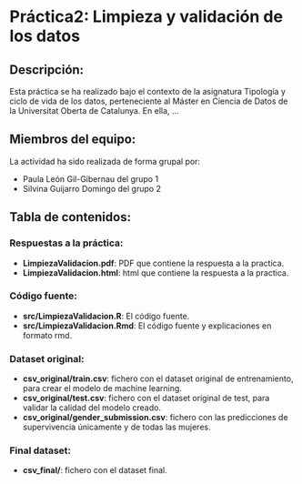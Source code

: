 # Práctica2: Limpieza y validación de los datos 

## **Descripción:**
Esta práctica se ha realizado bajo el contexto de la asignatura Tipología y ciclo de vida de los datos, perteneciente al Máster en Ciencia de Datos de la Universitat Oberta de Catalunya. En ella, ...

## **Miembros del equipo:**
La actividad ha sido realizada de forma grupal por: 
* Paula León Gil-Gibernau del grupo 1 
* Silvina Guijarro Domingo del grupo 2

## **Tabla de contenidos:**

### **Respuestas a la práctica:**
* **LimpiezaValidacion.pdf**: PDF que contiene la respuesta a la practica.
* **LimpiezaValidacion.html**: html que contiene la respuesta a la practica.

### **Código fuente:**
* **src/LimpiezaValidacion.R**: El código fuente.
* **src/LimpiezaValidacion.Rmd**: El código fuente y explicaciones en formato rmd.
 
### **Dataset original:**
* **csv_original/train.csv**: fichero con el dataset original de entrenamiento, para crear el modelo de machine learning.
* **csv_original/test.csv**: fichero con el dataset original de test, para validar la calidad del modelo creado.
* **csv_original/gender_submission.csv**: fichero con las predicciones de supervivencia únicamente y de todas las mujeres.
 
### **Final dataset:**
* **csv_final/**: fichero con el dataset final.
